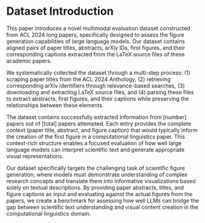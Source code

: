 # Dataset Introduction

This paper introduces a novel multimodal evaluation dataset constructed from ACL 2024 long papers, specifically designed to assess the figure generation capabilities of large language models. Our dataset contains aligned pairs of paper titles, abstracts, arXiv IDs, first figures, and their corresponding captions extracted from the LaTeX source files of these academic papers.

We systematically collected the dataset through a multi-step process: (1) scraping paper titles from the ACL 2024 Anthology, (2) retrieving corresponding arXiv identifiers through relevance-based searches, (3) downloading and extracting LaTeX source files, and (4) parsing these files to extract abstracts, first figures, and their captions while preserving the relationships between these elements.

The dataset contains successfully extracted information from [number] papers out of [total] papers attempted. Each entry provides the complete context (paper title, abstract, and figure caption) that would typically inform the creation of the first figure in a computational linguistics paper. This context-rich structure enables a focused evaluation of how well large language models can interpret scientific text and generate appropriate visual representations.

Our dataset specifically targets the challenging task of scientific figure generation, where models must demonstrate understanding of complex research concepts and translate them into informative visualizations based solely on textual descriptions. By providing paper abstracts, titles, and figure captions as input and evaluating against the actual figures from the papers, we create a benchmark for assessing how well LLMs can bridge the gap between scientific text understanding and visual content creation in the computational linguistics domain.

